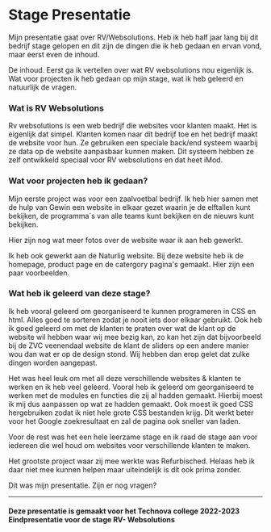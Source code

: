 # Stage Presentatie

Mijn presentatie gaat over RV/Websolutions. Heb ik heb half jaar lang bij dit bedrijf stage gelopen en dit zijn de dingen die ik heb gedaan en ervan vond, maar eerst even de inhoud.

De inhoud. Eerst ga ik vertellen over wat RV websolutions nou eigenlijk is. Wat voor projecten ik heb gedaan op mijn stage, wat ik heb geleerd en natuurlijk de vragen.

### Wat is RV Websolutions
Rv websolutions is een web bedrijf die websites voor klanten maakt. Het is eigenlijk dat simpel. Klanten komen naar dit bedrijf toe en het bedrijf maakt de website voor hun. Ze gebruiken een speciale back/end systeem waarbij ze data op de website aanpasbaar kunnen maken. Dit systeem hebben ze zelf ontwikkeld speciaal voor RV websolutions en dat heet iMod.

### Wat voor projecten heb ik gedaan?

Mijn eerste project was voor een zaalvoetbal bedrijf. Ik heb hier samen met de hulp van Gewin een website in elkaar gezet waarin je de elftallen kunt bekijken, de programma´s van alle teams kunt bekijken en de nieuws kunt bekijken.

Hier zijn nog wat meer fotos over de website waar ik aan heb gewerkt.

Ik heb ook gewerkt aan de Naturlig website. Bij deze website heb ik de homepage, product page en de catergory pagina's gemaakt. Hier zijn een paar voorbeelden.

### Wat heb ik geleerd van deze stage?
Ik heb vooral geleerd om georganiseerd te kunnen programeren in CSS en html. Alles goed te sorteren zodat je nooit iets door elkaar gebruikt. Ook heb ik goed geleerd om met de klanten te praten over wat de klant op de website wil hebben waar wij mee bezig kan, zo kan het zijn dat bijvoorbeeld bij de ZVC veenendaal website de klant de sliders op een andere manier wou dan wat er op de design stond. Wij hebben dan erop gelet dat zulke dingen worden aangepast.


Het was heel leuk om met all deze verschillende websites & klanten te werken en ik heb veel geleerd. Vooral heb ik geleerd om georganiseerd te werken met de modules en functies die zij al hadden gemaakt. Hierbij moest ik mij dus aanpassen op wat ze hadden gemaakt. Ook moest ik goed CSS hergebruiken zodat ik niet hele grote CSS bestanden krijg. Dit werkt beter voor het Google zoekresultaat en zal de pagina ook sneller van laden.

Voor de rest was het een hele leerzame stage en ik raad de stage aan voor iedereen die wel houd om websites voor verschillende klanten te maken. 

Het grootste project waar zij mee werkte was Refurbisched. Helaas heb ik daar niet mee kunnen helpen maar uiteindelijk is dit ook prima zonder.


Dit was mijn presentatie. Zijn er nog vragen?

*** 

#### Deze presentatie is gemaakt voor het Technova college 2022-2023 Eindpresentatie voor de stage RV- Websolutions
